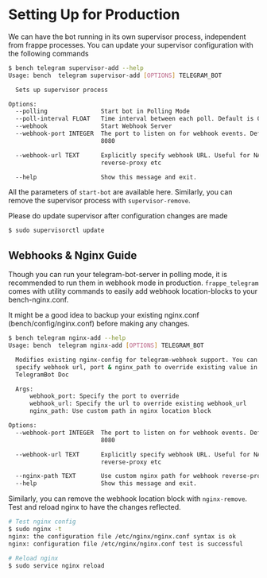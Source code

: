 # Setting Up for Production

We can have the bot running in its own supervisor process, independent from frappe processes. You can update your supervisor configuration with the following commands

```bash
$ bench telegram supervisor-add --help
Usage: bench  telegram supervisor-add [OPTIONS] TELEGRAM_BOT

  Sets up supervisor process

Options:
  --polling               Start bot in Polling Mode
  --poll-interval FLOAT   Time interval between each poll. Default is 0
  --webhook               Start Webhook Server
  --webhook-port INTEGER  The port to listen on for webhook events. Default is
                          8080

  --webhook-url TEXT      Explicitly specify webhook URL. Useful for NAT,
                          reverse-proxy etc

  --help                  Show this message and exit.
```

All the parameters of `start-bot` are available here. Similarly, you can remove the supervisor process with `supervisor-remove`.

Please do update supervisor after configuration changes are made
```bash
$ sudo supervisorctl update
```

## Webhooks & Nginx Guide
Though you can run your telegram-bot-server in polling mode, it is recommended to run them in webhook mode in production. `frappe_telegram` comes with utility commands to easily add webhook location-blocks to your bench-nginx.conf.

It might be a good idea to backup your existing nginx.conf (bench/config/nginx.conf) before making any changes.

```bash
$ bench telegram nginx-add --help
Usage: bench  telegram nginx-add [OPTIONS] TELEGRAM_BOT

  Modifies existing nginx-config for telegram-webhook support. You can
  specify webhook url, port & nginx_path to override existing value in
  TelegramBot Doc

  Args:
      webhook_port: Specify the port to override
      webhook_url: Specify the url to override existing webhook_url
      nginx_path: Use custom path in nginx location block

Options:
  --webhook-port INTEGER  The port to listen on for webhook events. Default is
                          8080

  --webhook-url TEXT      Explicitly specify webhook URL. Useful for NAT,
                          reverse-proxy etc

  --nginx-path TEXT       Use custom nginx path for webhook reverse-proxy
  --help                  Show this message and exit.
```
Similarly, you can remove the webhook location block with `nginx-remove`.
Test and reload nginx to have the changes reflected.

```bash
# Test nginx config
$ sudo nginx -t
nginx: the configuration file /etc/nginx/nginx.conf syntax is ok
nginx: configuration file /etc/nginx/nginx.conf test is successful

# Reload nginx
$ sudo service nginx reload
```